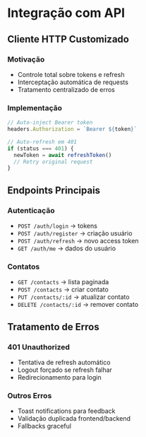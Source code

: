 # Integração com API

## Cliente HTTP Customizado

### **Motivação**
- Controle total sobre tokens e refresh
- Interceptação automática de requests
- Tratamento centralizado de erros

### **Implementação**
```typescript
// Auto-inject Bearer token
headers.Authorization = `Bearer ${token}`

// Auto-refresh em 401
if (status === 401) {
  newToken = await refreshToken()
  // Retry original request
}
```

## Endpoints Principais

### **Autenticação**
- `POST /auth/login` → tokens
- `POST /auth/register` → criação usuário  
- `POST /auth/refresh` → novo access token
- `GET /auth/me` → dados do usuário

### **Contatos**
- `GET /contacts` → lista paginada
- `POST /contacts` → criar contato
- `PUT /contacts/:id` → atualizar contato  
- `DELETE /contacts/:id` → remover contato

## Tratamento de Erros

### **401 Unauthorized**
- Tentativa de refresh automático
- Logout forçado se refresh falhar
- Redirecionamento para login

### **Outros Erros**
- Toast notifications para feedback
- Validação duplicada frontend/backend
- Fallbacks graceful
